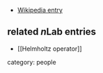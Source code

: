 
* [Wikipedia entry](https://en.wikipedia.org/wiki/Hermann_von_Helmholtz)

## related $n$Lab entries

* [[Helmholtz operator]]

category: people